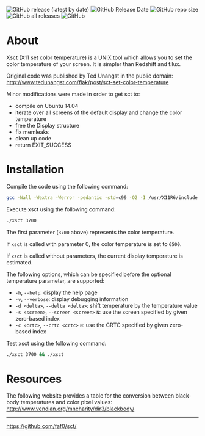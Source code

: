 ![GitHub release (latest by date)](https://img.shields.io/github/v/release/faf0/sct)
![GitHub Release Date](https://img.shields.io/github/release-date/faf0/sct)
![GitHub repo size](https://img.shields.io/github/repo-size/faf0/sct)
![GitHub all releases](https://img.shields.io/github/downloads/faf0/sct/total)
![GitHub](https://img.shields.io/github/license/faf0/sct)  

# About

Xsct (X11 set color temperature) is a UNIX tool which allows you to set the color
temperature of your screen. It is simpler than Redshift and f.lux.

Original code was published by Ted Unangst in the public domain:
http://www.tedunangst.com/flak/post/sct-set-color-temperature

Minor modifications were made in order to get sct to:
- compile on Ubuntu 14.04
- iterate over all screens of the default display and change the color
  temperature
- free the Display structure
- fix memleaks
- clean up code
- return EXIT_SUCCESS

# Installation

Compile the code using the following command:
~~~sh
gcc -Wall -Wextra -Werror -pedantic -std=c99 -O2 -I /usr/X11R6/include xsct.c -o xsct -L /usr/X11R6/lib -lX11 -lXrandr -lm -s
~~~

Execute xsct using the following command:
~~~sh
./xsct 3700
~~~

The first parameter (`3700` above) represents the color temperature.  

If `xsct` is called with parameter 0, the color temperature is set to `6500`.  

If `xsct` is called without parameters, the current display temperature is estimated.

The following options, which can be specified before the optional temperature parameter, are supported:
- `-h`, `--help`: display the help page
- `-v`, `--verbose`: display debugging information
- `-d <delta>`, `--delta <delta>`: shift temperature by the temperature value
- `-s <screen>`, `--screen <screen>` `N`: use the screen specified by given zero-based index
- `-c <crtc>`, `--crtc <crtc>` `N`: use the CRTC specified by given zero-based index

Test xsct using the following command:
~~~sh
./xsct 3700 && ./xsct
~~~

# Resources

The following website provides a table for the conversion between black-body temperatures and color pixel values:
http://www.vendian.org/mncharity/dir3/blackbody/

---

https://github.com/faf0/sct/
